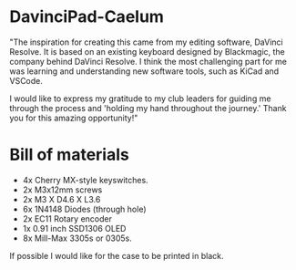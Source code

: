 # DavinciPad-Caelum
"The inspiration for creating this came from my editing software, DaVinci Resolve. It is based on an existing keyboard designed by Blackmagic, the company behind DaVinci Resolve. I think the most challenging part for me was learning and understanding new software tools, such as KiCad and VSCode.

I would like to express my gratitude to my club leaders for guiding me through the process and 'holding my hand throughout the journey.' Thank you for this amazing opportunity!"

# Bill of materials
- 4x Cherry MX-style keyswitches.
- 2x M3x12mm screws
- 2x M3 X D4.6 X L3.6
- 6x 1N4148 Diodes (through hole)
- 2x EC11 Rotary encoder
- 1x 0.91 inch SSD1306 OLED
- 8x Mill-Max 3305s or 0305s.


If possible I would like for the case to be printed in black.
